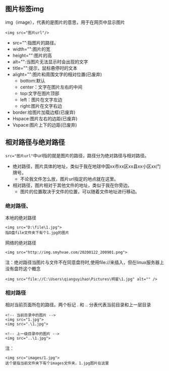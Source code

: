 ## 图片标签img

img（image），代表的是图片的意思，用于在网页中显示图片

    <img src="图片url"/>

* src="":指图片的路径。
* width="":图片的宽
* height="":图片的高
* alt="":当图片无法显示时会出现的文字
* title="":提示，鼠标悬停时的文本
* alight="":图片和周围文字的相对位置(已废弃)
  * bottom:默认
  * center：文字在图片左右的中间
  * top:文字在图片顶部
  * left：图片在文字左边
  * right:图片在文字右边
* border:给图片加载边框(已废弃)
* Hspace:图片左右的边距(已废弃)
* Vspace:图片上下的边距(已废弃)


## 相对路径与绝对路径

`src="图片url"`中url指的就是图片的路径，路径分为绝对路径与相对路径。
* 绝对路径，图片具体的地址，类似于我在地球中国xx市xx区xx县xx小区xx门牌号。
  * 不论我文件怎么放，图片url指定的地点就在这里。
* 相对路径，图片相对于其他文件的地址，类似于我在你旁边。
  * 图片的位置取决于文件的位置，可以随着文件地址进行移动。


### 绝对路径、

本地的绝对路径

    <img src="D:\file\1.jpg">
    指D盘file文件夹下有个1.jpg的图片

网络的绝对路径

    <img src="http://img.smyhvae.com/20200122_200901.png">


注：绝对路径当图片与文件不在同意盘符时,使用file://来插入，但在linux服务器上没有盘符这个概念

    <img src="file://C:\Users\qianguyihao\Pictures\明星\1.jpg" alt="" />


### 相对路径

相对当前页面所在的路径。两个标记 . 和 .. 分表代表当前目录和上一层目录

    <!-- 当前目录中的图片 -->
    <img src="1.jpg">
    <img src=".\1.jpg">

    <!-- 上一级目录中的图片 -->
    <img src="..\1.jpg">

注：

    <img src="images/1.jpg">
    这个是指当前文件夹下有个images文件夹，1.jpg图片在这里